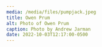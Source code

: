 ```yaml
---
media: /media/files/pumpjack.jpeg
title: Owen Prum
alt: Photo of Owen Prum
caption: Photo by Andrew Jarman
date: 2022-10-03T12:17:00-0500
---
```

